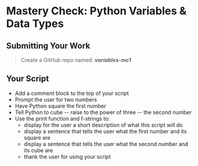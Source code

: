 # Mastery Check: Python Variables & Data Types

## Submitting Your Work
> Create a GitHub repo named: ***variables-mc1***

## Your Script

- Add a comment block to the top of your script
- Prompt the user for two numbers
- Have Python square the first number
- Tell Python to cube -- raise to the power of three -- the second number
- Use the print function and f-strings to:
    -   display for the user a short description of what this script will do
    -   display a sentence that tells the user what the first number and its square are
    -   display a sentence that tells the user what the second number and its cube are
    -   thank the user for using your script 

